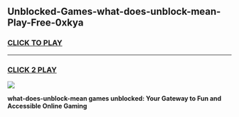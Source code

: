 
## Unblocked-Games-what-does-unblock-mean-Play-Free-0xkya
<h3>
<a href="https://premium76.site?title=what-does-unblock-mean&ref=18A1">CLICK TO PLAY</a></h3>
<hr>

<h3>
<a href="https://premium76.site?title=what-does-unblock-mean&ref=18A1">CLICK 2 PLAY</a>
  
</h3>

<a href="https://premium76.site?title=what-does-unblock-mean&ref=18A1"><img src="https://clearcache.store/games.png"></a>


**what-does-unblock-mean games unblocked: Your Gateway to Fun and Accessible Online Gaming**
